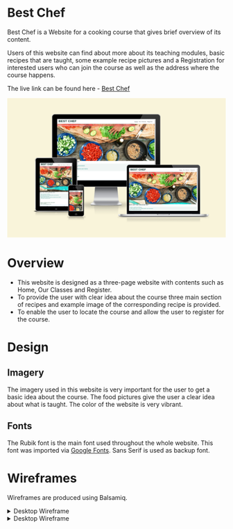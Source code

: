 # Best Chef

Best Chef is a Website for a cooking course that gives brief overview of its content.

Users of this website can find about more about its teaching modules, basic recipes that are taught, some example recipe pictures
and a Registration for interested users who can join the course as well as the address where the course happens.

The live link can be found here - [Best Chef](https://farhatamannaislam.github.io/Portfolio1/)

<img src="docs/readmeimages/screenshotamiresponsive.png" alt="ScreenShot Am I responsive">

# Overview
* This website is designed as a three-page website with contents such as Home, Our Classes and Register.
* To provide the user with clear idea about the course three main section of recipes and example image of the corresponding recipe is provided.
* To enable the user to locate the course and allow the user to register for the course.


# Design

## Imagery
The imagery used in this website is very important for the user to get a basic idea about the course. The food pictures give the user a clear idea 
about what is taught. The color of the website is very vibrant.

## Fonts 
The Rubik font is the main font used throughout the whole website. This font was imported via [Google Fonts](https://fonts.google.com/). Sans Serif is used as backup font.

# Wireframes

Wireframes are produced using Balsamiq.

<details>

<summary>Desktop Wireframe</summary>

<img src="docs/Wireframe/DesktopHome.png" alt="Desktop Wireframe Home">

</details>

<details>

<summary>Desktop Wireframe</summary>

<img src="docs/Wireframe/DesktopOurClass.png" alt="Desktop Wireframe Our Class">
<details>

<summary>Desktop Wireframe</summary>

<img src="docs/Wireframe/DesktopRegister.png" alt="Desktop Wireframe Register">


</details>

<details>
<summary>Mobile Wireframe</summary>

<img src="docs/Wireframe/Mobile_Home.png" alt="Mobile Wireframe Home">


</details>

<details>
<summary>Mobile Wireframe</summary>

<img src="docs/Wireframe/Mobile_Ourclass.png" alt="Mobile Wireframe Our Class">


</details>

<details>
<summary>Mobile Wireframe</summary>

<img src="docs/Wireframe/Mobile_Register.png" alt="Mobile Wireframe Register">


</details>

# Menu Navigation

* It is located at the top of the website.
* It has a fixed position at the top so that users have access to the menu at all times when scrolling through the content.

<img src="docs/readmeimages/navweb.png" alt="Navigation Website">


* On small screens, when the navigation links do not fit in a single row, the menu transforms into a "hamburger" menu.

<img src="docs/readmeimages/navmobile.png" alt="Navigation Mobile">


* Once the "hamburger" icon is clicked, the menu expands to make navigation links visible to the user.

<img src="docs/readmeimages/navexpanded.png" alt="Navigation Mobile with Hamburger Icon Exteded">


# Home Section

* It contains a Hero image showing a beautiful cooking photo and a text overlay with the website headline.
* It contains a reason section about why the user will choose this course.

<img src="docs/readmeimages/homescreenshot.png" alt="Website Home">

# Address Section

* Under the Home Section there is address section so that user knows how to reach the course.

<img src="docs/readmeimages/address.png" alt="Address">

# Our Classes Page

* In this page the user finds information about various sections of recipes that are taught in the classs along with
a relevant sample image.

<img src="docs/readmeimages/ourclassesssection.png" alt="Our Classes Section">
<img src="docs/readmeimages/ourclassescontent.png" alt="Our Classes Content">

# Register Page

* It contains an engaging message for the user to register the course (first name, last name, email, choose course option via the contact form).

<img src="docs/readmeimages/registerscreenshot.png" alt="Our Classes">

# Website Footer

* It contains links to social media platforms.

<img src="docs/readmeimages/footerscreenshot.png" alt="Our Classes">

# Testing

## Validator Testing

* No errors were returned when passing through the official W3C Markup Validator

[W3C Validator Home](https://validator.w3.org/nu/?doc=https%3A%2F%2Ffarhatamannaislam.github.io%2FPortfolio1%2F)
[W3C Validator Our Classes](https://validator.w3.org/nu/?doc=https%3A%2F%2Ffarhatamannaislam.github.io%2FPortfolio1%2Fourclasses.html)
[W3C Validator Register](https://validator.w3.org/nu/?doc=https%3A%2F%2Ffarhatamannaislam.github.io%2FPortfolio1%2Fregister.html)

* No errors were found when passing through the official W3C CSS Validator

[W3C validor CSS](https://jigsaw.w3.org/css-validator/validator?uri=https%3A%2F%2Ffarhatamannaislam.github.io%2FPortfolio1%2Fassets%2Fcss%2Fstyle.css&profile=css3svg&usermedium=all&warning=1&vextwarning=&lang=en)

* The site achieved a Lighthouse accessibility score of 94% to 100% which confirms that the colours and fonts chosen are easy to read and accessible.
<img src="assets/images/lighthouse-home.png" alt="LightHouse Result Home">
<img src="assets/images/lighthouse-ourclasses.png" alt="LightHouse Result Our Classes">
<img src="assets/images/lighthouse-register.png" alt="LightHouse Result Register">

# Form Testing

* The form has been tested to ensure it would not submit without the required input fields being filled in (full name and email address).

# Links Testing

* All navigation links were tested manually to ensure the user is directed to the correct section of the website.
* Social Media links in the footer of each page were tested manually to ensure they direct the user to the correct page and open in a new tab.

# Browser Testing

* The Website was tested on Google Chrome, Firefox, Microsoft Edge, Safari browsers with no issues noted.

# Device Testing

* The website was viewed on a variety of devices such as Desktop, Laptop, Tablets and Mobiles  to ensure responsiveness on various screen sizes. The website performed as intended. The responsive design was also checked using Chrome developer tools across multiple devices with structural integrity holding for the various sizes.

* Following Websites are used to show responsiveness.

    [Responsitor](http://www.responsinator.com/?url=https%3A%2F%2Ffarhatamannaislam.github.io%2FPortfolio1%2F)
    [Am I Responsive](https://ui.dev/amiresponsive?url=https://farhatamannaislam.github.io/Portfolio1/)

# Bugs

* There are no known bugs in the website.

# Technologies Used

## Languages

* HTML5
* CSS

# Frameworks - Libraries - Programs Used

* [Am I Responsive](https://ui.dev/amiresponsive) Used to verify responsiveness of website on different devices.
* [Responsitor](http://www.responsinator.com/) Used to verify responsiveness of website on different devices.
* [Balsamiq](https://balsamiq.com/) Used to create Wireframes.
* [Chrome Dev Tools](https://developer.chrome.com/docs/devtools/) Used for overall development (debug, analysis, performance test, responsiveness).
* [Font Awesome](https://fontawesome.com/) Used for Social Media icons in footer.
* [GitHub](https://github.com/) Used for version control and hosting.
* [Google Fonts](https://fonts.google.com/) Used to import and alter fonts on the page.
* [TinyPNG](https://tinypng.com/) Used to optimize the images for web.
* [Convertio](https://convertio.co/) Used to optimize the images for web.
* [Flaticon](https://www.flaticon.com/) Used to get the icon for the website.
* [W3C](https://www.w3.org/) Used for HTML & CSS Validation.

# Deployment

* In the Github repository, I navigated to Settings tab.
* From the source section drop-down menu, I selected the main branch and Save.
* A few moments later, the page was automatically refreshed and the link to the website was displayed.

The live link can be found here - [Best Chef](https://farhatamannaislam.github.io/Portfolio1/index.html)

# Credits

## Media

All images sourced from the below website with thanks to the below amazing photographers.

* [Pexels] (https://www.pexels.com/)

## Resources

* [StackOverflow](https://stackoverflow.com/)
* [W3Schools](https://www.w3schools.com/)
* [Love-Running Project](https://github.com/farhatamannaislam/love-running)

# Acknowledgments

* My mentor Antonio Rodriguez for his valueable support and advice.
* Code Institute Slack community and tutors for their helpful responses and feedback.

